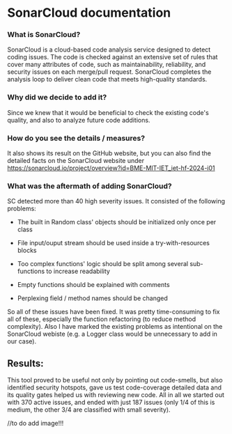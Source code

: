 # SonarCloud documentation

### What is SonarCloud?

SonarCloud is a cloud-based code analysis service designed to detect coding issues. The code is checked against an extensive set of rules that cover many attributes of code, such as maintainability, reliability, and security issues on each merge/pull request. SonarCloud completes the analysis loop to deliver clean code that meets high-quality standards.

### Why did we decide to add it?

Since we knew that it would be beneficial to check the existing code's quality, and also to analyze future code additions.

### How do you see the details / measures?

It also shows its result on the GitHub website, but you can also find the detailed facts on the SonarCloud website under https://sonarcloud.io/project/overview?id=BME-MIT-IET_iet-hf-2024-i01

### What was the aftermath of adding SonarCloud?

SC detected more than 40 high severity issues. It consisted of the following problems:

- The built in Random class' objects should be initialized only once per class

- File input/ouput stream should be used inside a try-with-resources blocks

- Too complex functions' logic should be split among several sub-functions to increase readability 

- Empty functions should be explained with comments

- Perplexing field / method names should be changed

So all of these issues have been fixed. It was pretty time-consuming to fix all of these, especially the function refactoring (to reduce method complexity). Also I have marked the existing problems as intentional on the SonarCloud webiste (e.g. a Logger class would be unnecessary to add in our case).

## Results:

This tool proved to be useful not only by pointing out code-smells, but also identified security hotspots, gave us test code-coverage detailed data and its quality gates helped us with reviewing new code.
All in all we started out with 370 active issues, and ended with just 187 issues (only 1/4 of this is medium, the other 3/4 are classified with small severity). 

//to do add image!!!

